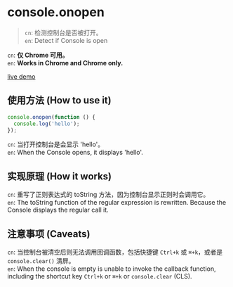 # console.onopen

> `cn`: 检测控制台是否被打开。  
> `en`: Detect if Console is open

`cn`: **仅 Chrome 可用。**  
`en`: **Works in Chrome and Chrome only.**

[live demo][live demo]



## 使用方法 (How to use it)

```js
console.onopen(function () {
  console.log('hello');
});
```

`cn`: 当打开控制台是会显示 'hello'。  
`en`: When the Console opens, it displays 'hello'.



## 实现原理 (How it works)

`cn`: 重写了正则表达式的 toString 方法，因为控制台显示正则时会调用它。  
`en`: The toString function of the regular expression is rewritten. Because the Console displays the regular call it.



## 注意事项 (Caveats)

`cn`: 当控制台被清空后则无法调用回调函数，包括快捷键 `Ctrl+k` 或 `⌘+k`，或者是 `console.clear()` 清屏。  
`en`: When the console is empty is unable to invoke the callback function, including the shortcut key `Ctrl+k` or `⌘+k` or `console.clear` (CLS).


[live demo]: https://52cik.github.io/console.onopen/
